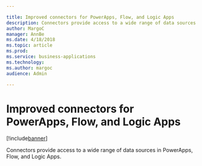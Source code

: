 ```yaml
---

title: Improved connectors for PowerApps, Flow, and Logic Apps
description: Connectors provide access to a wide range of data sources in PowerApps, Flow, and Logic Apps.
author: MargoC
manager: AnnBe
ms.date: 4/18/2018
ms.topic: article
ms.prod: 
ms.service: business-applications
ms.technology: 
ms.author: margoc
audience: Admin

---
```

#  Improved connectors for PowerApps, Flow, and Logic Apps




[!include[banner](../../../includes/banner.md)]

Connectors provide access to a wide range of data sources in PowerApps, Flow,
and Logic Apps.
